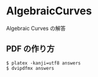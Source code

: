 # AlgebraicCurves
Algebraic Curves の解答
## PDF の作り方
~~~~
$ platex -kanji=utf8 answers
$ dvipdfmx answers
~~~~